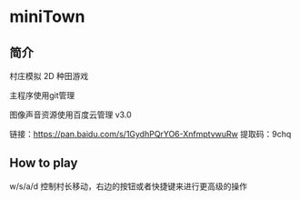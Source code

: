 # miniTown

## 简介

村庄模拟
2D 种田游戏

 
主程序使用git管理  

图像声音资源使用百度云管理  v3.0

链接：https://pan.baidu.com/s/1GydhPQrYO6-XnfmptvwuRw 
提取码：9chq



## How to play
w/s/a/d 控制村长移动，右边的按钮或者快捷键来进行更高级的操作
